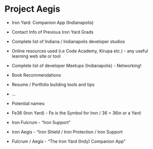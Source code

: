 # Project Aegis

* Iron Yard: Companion App (Indianapolis)

* Contact Info of Previous Iron Yard Grads

* Complete list of Indiana / Indianapolis developer studios

* Online resources used (i.e Code Academy, Kirupa etc.) - any useful learning web site or tool

* Complete list of developer Meetups (Indianapolis) - Networking!

* Book Recommendations

* Resume / Portfolio building tools and tips

* ...

* Potential names:

* Fe36 (Iron Yard) - Fe is the Symbol for Iron / 36 = 36in or a Yard

* Iron Fulcrum - “Iron Support”

* Iron Aegis - “Iron Shield / Iron Protection / Iron Support

* Fulcrum / Aegis - “The Iron Yard (Indy) Companion App”
